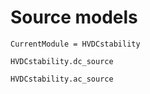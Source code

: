# Source models

```@meta
CurrentModule = HVDCstability
```

```@docs
HVDCstability.dc_source
```

```@docs
HVDCstability.ac_source
```
